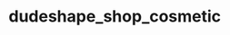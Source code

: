 # dudeshape_shop_cosmetic

 <!-- !Метою цього невеликого проєкту є закріпити і поліпшити знання та навички 
 !з HTML і CSS а також познайомитись з SASS/SCSS. 
 !Я вперше використовую препроцессор SCSS, тому однією з головних цілей базово розібратись з тим як він працює.
 !Я не використовую в цьому навчальному проекті адаптивну верстку, щоб більше зкоцентрувати свою увагу на блоковій моделі, Flex Box, і базовим принципам верстки.
 
 Посилання на макет: https://www.figma.com/file/QyXybwHrTuFfGX3ZHyud7k/Dudeshape?type=design&node-id=34-447&mode=design&t=Euxzhk5EADk1AJeX-0
  -->

<!-- !Так як це макет взятий з вільного доступу, до нього не було технічного завдання і я старався проєктувати користувацьку частину таку як hover, focus, розташування і визначення кнопок/посилань інтуїтивно -->

<!--
!Підчас аналізу макету я виділив таку головну структуру:
!-Heder
!-Section hero
!-Section investors
!-Section product
!-Section about
!-Footer
 -->

<!-- !Проблеми які виникли підчас верстки:

!1. Не зміг реалізувати Slider JS
!2. Не до кінця розумію як працюють svg зображення fill i stroke, маніпуляції підчас ховер-фокус,
!-у блоці хедер,  відображення картинки burger не коректне на мою думку
!-у блоці feedback-about не зміг реалізувати  коректне відображення тінні на svg іконці підчас ховер-фокус, не впевнений чи вірно експортував саму картинку, робив це багато разів і намарно, можливо карявий макет або мої руки=)-->
